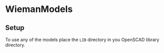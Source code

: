 # WiemanModels

## Setup

To use any of the models place the `LIB` directory in you OpenSCAD library directory.
